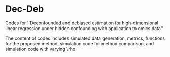 # Dec-Deb
Codes for ``Deconfounded and debiased estimation for high-dimensional linear regression under hidden confounding with application to omics data''

The content of codes includes simulated data generation, metrics, functions for the proposed method, simulation code for method comparison, and simulation code with varying \rho.
